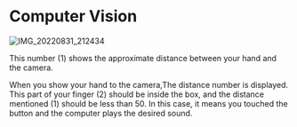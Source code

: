 # Computer Vision

![IMG_20220831_212434](https://user-images.githubusercontent.com/90928167/187754158-70623de8-4c8b-445f-93d1-d6a136b4fed2.png)

This number (1) shows the approximate distance between your hand and the camera.

When you show your hand to the camera,The distance number is displayed.
This part of your finger (2) should be inside the box, and the distance mentioned (1) should be less than 50.
In this case, it means you touched the button and the computer plays the desired sound.
